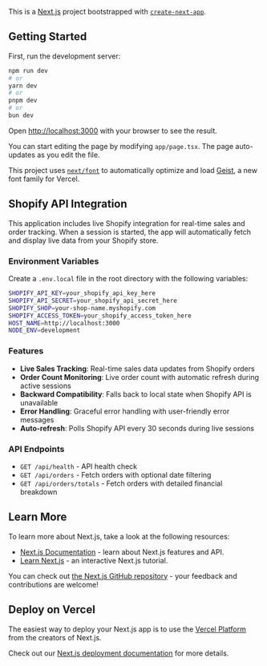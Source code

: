 This is a [Next.js](https://nextjs.org) project bootstrapped with [`create-next-app`](https://nextjs.org/docs/app/api-reference/cli/create-next-app).

## Getting Started

First, run the development server:

```bash
npm run dev
# or
yarn dev
# or
pnpm dev
# or
bun dev
```

Open [http://localhost:3000](http://localhost:3000) with your browser to see the result.

You can start editing the page by modifying `app/page.tsx`. The page auto-updates as you edit the file.

This project uses [`next/font`](https://nextjs.org/docs/app/building-your-application/optimizing/fonts) to automatically optimize and load [Geist](https://vercel.com/font), a new font family for Vercel.

## Shopify API Integration

This application includes live Shopify integration for real-time sales and order tracking. When a session is started, the app will automatically fetch and display live data from your Shopify store.

### Environment Variables

Create a `.env.local` file in the root directory with the following variables:

```bash
SHOPIFY_API_KEY=your_shopify_api_key_here
SHOPIFY_API_SECRET=your_shopify_api_secret_here
SHOPIFY_SHOP=your-shop-name.myshopify.com
SHOPIFY_ACCESS_TOKEN=your_shopify_access_token_here
HOST_NAME=http://localhost:3000
NODE_ENV=development
```

### Features

- **Live Sales Tracking**: Real-time sales data updates from Shopify orders
- **Order Count Monitoring**: Live order count with automatic refresh during active sessions
- **Backward Compatibility**: Falls back to local state when Shopify API is unavailable
- **Error Handling**: Graceful error handling with user-friendly error messages
- **Auto-refresh**: Polls Shopify API every 30 seconds during live sessions

### API Endpoints

- `GET /api/health` - API health check
- `GET /api/orders` - Fetch orders with optional date filtering
- `GET /api/orders/totals` - Fetch orders with detailed financial breakdown

## Learn More

To learn more about Next.js, take a look at the following resources:

- [Next.js Documentation](https://nextjs.org/docs) - learn about Next.js features and API.
- [Learn Next.js](https://nextjs.org/learn) - an interactive Next.js tutorial.

You can check out [the Next.js GitHub repository](https://github.com/vercel/next.js) - your feedback and contributions are welcome!

## Deploy on Vercel

The easiest way to deploy your Next.js app is to use the [Vercel Platform](https://vercel.com/new?utm_medium=default-template&filter=next.js&utm_source=create-next-app&utm_campaign=create-next-app-readme) from the creators of Next.js.

Check out our [Next.js deployment documentation](https://nextjs.org/docs/app/building-your-application/deploying) for more details.
